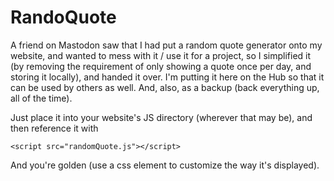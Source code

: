 # RandoQuote
A friend on Mastodon saw that I had put a random quote generator onto my website, and wanted to mess with it / use it for a project, so I simplified it (by removing the requirement of only showing a quote once per day, and storing it locally), and handed it over. I'm putting it here on the Hub so that it can be used by others as well. And, also, as a backup (back everything up, all of the time).

Just place it into your website's JS directory (wherever that may be), and then reference it with
```
<script src="randomQuote.js"></script>
```
And you're golden (use a css element to customize the way it's displayed).
